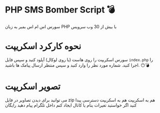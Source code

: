 # PHP SMS Bomber Script 💣
سورس اس ام اس بمبر به زبان PHP با بیش از 30 وب سرویس

# نحوه کارکرد اسکریپت
سورس اسکریپت را روی هاست (یا روی لوکال) آپلود کنید و سپس فایل `index.php` را اجرا کنید.
شماره مورد نظر را وارد کنید و سپس منتظر ارسال پیامک ها باشید. 😶💣


# تصویر اسکریپت
می توانید برای دیدن تصاویر در فایل zip هم به اسکریپت هم به اسکریپت دسترسی پیدا کنید اگر خواستید تغیرات ینام یا کانال ایجاد کنم داخل تلگرام پیام دهید رایگان
